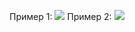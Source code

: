 Пример 1:
<img src="TagsCloudVisualization\bin\Debug\1.png">
Пример 2:
<img src="TagsCloudVisualization\bin\Debug\2.png">
